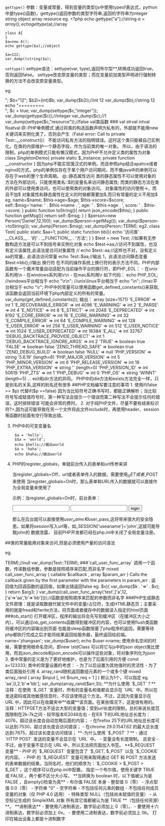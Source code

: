 `gettype()` 
参数：变量或常量，得到变量的类型(js中使用typeof表达式，python中是type()函数)，gettype()返回参数的类型字符串,返回的字符串为integer string object array resource
eg.
	<?php
	echo gettype("a");//string
	$a=array();
	echo gettype($a);//array 
	
	class A{
	}
	$a=new A();
	echo gettype($a);//object
	
	$a=122;
	var_dump((string)$a);


`settype()`
settype语法：settype(var, type),返回布尔型**,转换成功返回true，否则返回false。
settype改变原变量的类型；而在变量前加类型声明进行强制转换的方法不会改变原变量类型。

eg.
<?php
$a = 12;
var_dump(gettype($a));//integer
var_dump(settype($a,"integer"));//true
echo "=========<br/>";
$b="12";
$b2i=(int)$b;
var_dump($b2i);//int 12
var_dump($b);//string 12
echo "=========<br/>";

$c = true;
var_dump(settype($c,"integer"));
var_dump(gettype($c));//integer
var_dump($c);//1

var_dump(settype($c,"resource"));//false


val类函数
### val
    strval
    intval
    floatval



@::PHP单例模式
通过将类的构造函数声明为私有的，外部就不能用new关键词来实例化类了，否则会产生（Fatal error: Call to private Test::__construct()）
不能访问私有方法的指明错误。这时这个类只能被自己实例化。在类的内部维护一个静态字段，作为当前类的唯一对象。
所以，由于语法的限制，php的单例模式只能有懒汉模式，因为PHP不允许定义类的属性为对象
class SingletonDemo{
    private static $_instance;
    private function __constructor
}

因为php不能实现饿汉式的单例。而且参照php结合apahce或者nginx的方式，php的单例仅存在于某个用户访问期间，而不像java中的单例可以存在于web的整个生命周期。


@::静态属性访问
类的静态属性不可以使用对象的方法在外部访问，只能使用类名::$的变量名来访问静态属性;
而类的静态方法在类的外部可以使用类访问，也可以使用类的对象访问。
对象属性的访问使用->，而且不加$
对象属性和静态属性在定义的时候都需要加$,而只有常量的定义不用加$

eg.
<?php 
class Person{
	public $name;
	public $age;
	public $score;

	public static $msg;
	const TERM = 'this is a test';

	public function __construct($name,$age,$score){
		$this->name=$name;
		$this->age=$age;
		$this->score=$score;

		self::$msg='name: ' . $this->name . ', age: ' . $this->age . ', score: ' . $this->score;
	}

	public function toString(){
		return json_encode($this);
	}

	public function getMsg(){
		return self::$msg;
	}
}

$person=new Person('Daniel',12,100);
var_dump($person->getMsg());
var_dump($person->toString());
var_dump(Person::$msg);
var_dump(Person::TERM);

eg2.
class Test{
public static $aa=1;
public static function bb(){
	echo '访问类' . __CLASS__ . '的' . __FUNCTION__ . '方法';
}
}

$test = new Test; //如果有无参数构造方法是可以不到括号来实例化对象
echo $test->aa;//访问不到属性，也没有定义该属性,此语法是访问对象属性
// echo $test::aa;//这样也不对，没有定义aa的常量，此语法访问常量
echo Test::$aa;//输出 1，此语法访问静态变量
$test->bb();//输出 


换行符
在不同的操作系统上换行符的表示方法不同，PHP内部函数有一个魔术常量自动适配为当前操作平台的换行符，即PHP_EOL：

- 在unix系列用\n
- 在windows系列用\r\n
- 在mac系列用\r

如下代码：
	
echo PHP_EOL;
//windows平台相当于    echo "\r\n";
//unix\linux平台相当于    echo "\n";
//mac平台相当于    echo "\r";



PHP中的常量可以使用函数get_defined_constants()来获取,该函数会返回当前环境下php内部定义的所有的常量。

var_dump(get_defined_constants());

输出：
array (size=1571)
'E_ERROR' => int 1
'E_RECOVERABLE_ERROR' => int 4096
'E_WARNING' => int 2
'E_PARSE' => int 4
'E_NOTICE' => int 8
'E_STRICT' => int 2048
'E_DEPRECATED' => int 8192
'E_CORE_ERROR' => int 16
'E_CORE_WARNING' => int 32
'E_COMPILE_ERROR' => int 64
'E_COMPILE_WARNING' => int 128
'E_USER_ERROR' => int 256
'E_USER_WARNING' => int 512
'E_USER_NOTICE' => int 1024
'E_USER_DEPRECATED' => int 16384
'E_ALL' => int 32767
'DEBUG_BACKTRACE_PROVIDE_OBJECT' => int 1
'DEBUG_BACKTRACE_IGNORE_ARGS' => int 2
'TRUE' => boolean true
'FALSE' => boolean false
'ZEND_THREAD_SAFE' => boolean true
'ZEND_DEBUG_BUILD' => boolean false
'NULL' => null
'PHP_VERSION' => string '5.6.19' (length=6)
'PHP_MAJOR_VERSION' => int 5
'PHP_MINOR_VERSION' => int 6
'PHP_RELEASE_VERSION' => int 19
'PHP_EXTRA_VERSION' => string '' (length=0)
'PHP_VERSION_ID' => int 50619
'PHP_ZTS' => int 1
'PHP_DEBUG' => int 0
'PHP_OS' => string 'WINNT' (length=5)
...



exit和dir方法的异同。
PHP中的die方法和exists方法完全一样，只是别名的关系,这样的别名还有很多


##PHP文档编写要注意的事项

1. 使用if(false == $p) 代替if($p ==false)
		因为当比较符号正确书写时，都能正确解析；当比较符号写成赋值符号时，第一种写法会提示一个错误而第二种写法不会提示任何的错误，这时排除错误
		可能会非常的费时。

2. 对于纯PHP文件，尽量不要有结束标识符?>,因为这可能导致在另一个文件将此文件include时，再使用header、session等函数时前面有空行导致出错。

3. PHP中的可变变量名

		$a = 'hello';
		$$a = 'world';
		echo $hello;//输出world
		$a = 'haha';
		echo $haha;//输出world


4. PHP的register_globals，单就前台传入的表单和url传参来讲

	当register_globals=Off，url或者表单传入的数据，需要使用$_GET或者$_POST来使用
	当register_globals=On时，那么表单和URL传入的数据就可以直接作为全局变量来使用了

	示例：当register_globals=On时，前台表单：
	<form name="frmTest" id="frmTest" action="URL">
	<input type="text" name="user_name" id="user_name">
	<input type="password" name="user_pass" id="user_pass">
	<input type="submit" value="login">
	</form>
	
	那么在后台就可以直接使用$user_name和$user_pass,这将带来很大的安全隐患。如果将session写入url等，如_SESSION['useaname']='john',这就可能导致john的
	数据泄露，
	目前PHP开发都已经在php.ini中关闭了全局变量注册。



##类的常量能用对象来访问,但是必须使用产量的访问语法

eg.
<?php 

class Test{
	const TERM = 'this is a test';
}

$test=new Test;
var_dump($test::TERM);
var_dump($test->TERM);//null
var_dump(Test::TERM);


###`call_user_func_array`
调用一个函数，传递数组参数，参数是按照顺序来匹配,而非名字
mixed  call_user_func_array  ( callable  $callback  , array $param_arr  )
Calls the callback  given by the first parameter with the parameters in param_arr . 
返回值为回调函数的返回值，如果出错返回false

eg.
<?php
function get_args($arg1, $arg2) {
echo 'got args: ',$arg1 . ' ',$arg2;
}
call_user_func_array('get_args', array('a', 'b'));
输出：got args: a b

eg2.
<?php
function test($arg1, $arg2, $arg3){
    var_dump('$arg1: '.$arg1 . ', $arg2: '.$arg2);
    foreach ($arg3 as $k => $v){
        var_dump($k . '=>' . $v);
    }

    return $arg3;
}

var_dump(call_user_func_array('test',['a',12,['a'=>'aa','b'=>'bb']]));//函数是按照顺序来匹配的参数而非名字



###PHP生成静态文件原理：就是读取数据代替文件中的变量/占位符，生成HTML静态页；主要采用的就是fread和fwrite方法，将页面或者缓存中的数据读入指定的html页面


###ob_start()
打开缓冲区，程序的输出将会先写到缓冲区（在缓冲区大小之内）。可以通过ob_get_contents函数得到缓冲区的内容，也可以使用flush类函数将缓冲区的内容输出到页面
也能是sleep函数阻塞了php程序的返回，需要等待php都执行完成之后才能将结果返回给服务器，最终返回给前端。

<?php  
ob_start(); //打开缓冲区  
echo 'fafa'; //使用phpinfo函数  
$info=ob_get_contents(); //得到缓冲区的内容并且赋值给$info  
$file=fopen('info.txt','w'); //打开文件info.txt  
fwrite($file,$info); //写入信息到info.txt  
fclose($file); //关闭文件info.txt
sleep(5);



1. usleep() 

		程序执行停止执行若干微秒

  sleep()
        程序执行停止若干秒


2. stdClass

		PHP的基类，可以将一个普通变量转换为对象，从而该变量可以有属性而且是动态属性
		，但是该对象不可以有方法
		$user = new stdClass;
		$user->name='zhangsan';
		var_dump($user);
		echo $user->name;

使用命名空间的时候，需要使用根命名空间，即new \stdClass
可以将它与js中的json object类比使用，而且json_decode和json_encode可以操作这些对象，将对象序列化为json



3. 类中常量的定义是为了更好地维护，也是为了后面引用的方便

		const a=123333;

 类中的常量设置的考虑：

- 为了以后设置为其他值时的灵活性
- 为了类后面独处引用


4. array_rand随机返回数组元素的一个或多个键

mixed  array_rand  ( array $input  [, int $num_req  = 1  ] )
默认为1个，可以指定
eg.
<?php

$arr = ['a'=>'aa',0,2,'b'=>'bb'];
var_dump(array_rand($arr,3));



**为什么使用 `$_GET`？**

注释：在使用 `$_GET `变量时，所有的变量名和值都会显示在 `URL` 中。所以在发送密码或其他敏感信息时，不应该使用这个方法。不过，正因为变量显示在 URL 中，因此可以在收藏夹中**收藏**该页面。在某些情况下，这是很有用的。
注释：HTTPGET方法不适合大型的变量值；受到url长度的限制，总的来说长度范围限制在2k-7k之间

- 较早版本IE2048左右
- 在IE8 下的URL地址总长度为：4076，超过该长度会自动忽略后面的内容；
- 在firefox 25下的URL地址总长度可以达到:7530，超过该长度会访问错误；
- 在chrome 29.0.1547.62 的最大总长度达到:7675，超过该长度会访问错误；



**-为什么使用 `$_POST`？**

- 通过 `HTTP POST` 发送的变量不会显示在 `URL` 中。 
- 变量没有长度限制。 且安全
- 不过，由于变量不显示在 URL 中，所以无法把页面加入书签。


**$_REQUEST 变量**

- PHP 的 `$_REQUEST` 变量包含了 `$_GET, $_POST` 以及 `$_COOKIE`的内容。
- PHP 的 `$_REQUEST` 变量可用来取得通过 GET 和 POST 方法发送的表单数据的结果。当同名时，他们的顺序为：`$_COOKIE > $_POST > $_GET`，这个顺序可以在php.ini中配置。


指定一个布尔值，使用关键字 TRUE 或 FALSE 。两个都不区分大小写。

**当转换为 boolean 时，以下值被认为是 FALSE ，且empty()检查为真**

- 布尔值 FALSE 本身 
- 整型值 0（零） 
- 浮点型值 0.0（零） 
- 字符串 "0" 
- 空字符串
- 不包括任何元素的数组
- 不包括任何成员变量的对象（仅 PHP 4.0 适用） 
- 特殊类型 NULL（包括尚未赋值的变量） 
- 从空标记生成的 SimpleXML 对象
 
所有其它值都被认为是 TRUE **（包括任何资源）**。


**进制表达**

- 要使用八进制表达，数字前必须加上 0（零）。
- 要使用十六进制表达，数字前必须加上 0x。
- 要使用二进制表达，数字前必须加上 0b。
打印在输出设备上都是十进制数字


<?php
$n1=0b11;
$n2=011;
$n3=0x11;
var_dump($n1);
var_dump($n2);
var_dump($n3);

//==============20170904

